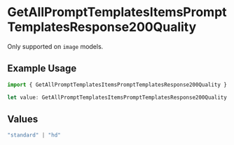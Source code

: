 # GetAllPromptTemplatesItemsPromptTemplatesResponse200Quality

Only supported on `image` models.

## Example Usage

```typescript
import { GetAllPromptTemplatesItemsPromptTemplatesResponse200Quality } from "@orq-ai/node/models/operations";

let value: GetAllPromptTemplatesItemsPromptTemplatesResponse200Quality = "hd";
```

## Values

```typescript
"standard" | "hd"
```
